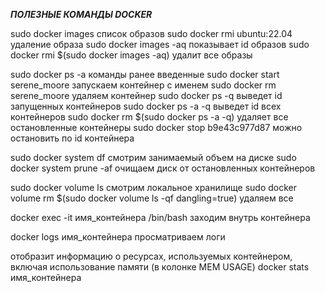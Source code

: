 
***ПОЛЕЗНЫЕ КОМАНДЫ DOCKER***

sudo docker images  список образов
sudo docker rmi ubuntu:22.04  удаление образа
sudo docker images -aq  показывает id образов
sudo docker rmi $(sudo docker images -aq)  удалит все образы

sudo docker ps -a  команды ранее введенные
sudo docker start serene_moore  запускаем контейнер с именем
sudo docker rm serene_moore  удаляем контейнер
sudo docker ps -q  выведет id запущенных контейнеров
sudo docker ps -a -q  выведет id всех контейнеров
sudo docker rm $(sudo docker ps -a -q) удаляет все остановленные контейнеры
sudo docker stop b9e43c977d87  можно остановить по id контейнера

sudo docker system df  смотрим занимаемый объем на диске
sudo docker system prune -af  очищаем диск от остановленных контейнеров 

sudo docker volume ls  смотрим локальное хранилище
sudo docker volume rm $(sudo docker volume ls -qf dangling=true)  удаляем все


docker exec -it имя_контейнера /bin/bash   заходим внутрь контейнера

docker logs имя_контейнера     просматриваем логи

отобразит информацию о ресурсах, используемых контейнером, включая использование памяти (в колонке MEM USAGE)
docker stats имя_контейнера
